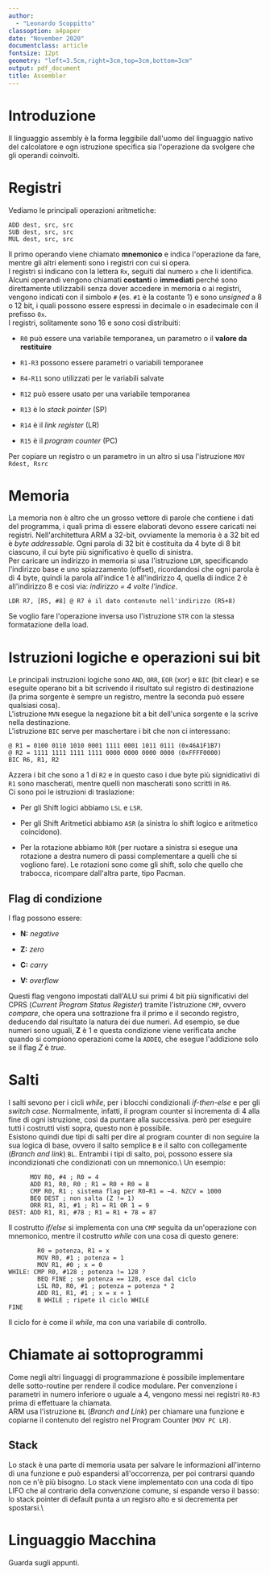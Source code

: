 ```yaml
--- 
author: 
  - "Leonardo Scoppitto"
classoption: a4paper
date: "November 2020"
documentclass: article
fontsize: 12pt
geometry: "left=3.5cm,right=3cm,top=3cm,bottom=3cm"
output: pdf_document
title: Assembler
---
```


# Introduzione

Il linguaggio assembly è la forma leggibile dall'uomo del linguaggio nativo del calcolatore e ogn istruzione specifica sia l'operazione da svolgere che gli operandi coinvolti.

# Registri

Vediamo le principali operazioni aritmetiche:

```Assembly
ADD dest, src, src
SUB dest, src, src
MUL dest, src, src
```
Il primo operando viene chiamato **mnemonico** e indica l'operazione da fare, mentre gli altri elementi sono i registri con cui si opera.\
I registri si indicano con la lettera `Rx`, seguiti dal numero `x` che li identifica. Alcuni operandi vengono chiamati **costanti** o **immediati** perché sono direttamente utilizzabili senza dover accedere in memoria o ai registri, vengono indicati con il simbolo `#` (es. `#1` è la costante 1) e sono *unsigned* a 8 o 12 bit, i quali possono essere espressi in decimale o in esadecimale con il prefisso `0x`.\
I registri, solitamente sono 16 e sono così distribuiti:

* `R0` può essere una variabile temporanea, un parametro o il **valore da restituire**

* `R1-R3` possono essere parametri o variabili temporanee

* `R4-R11` sono utilizzati per le variabili salvate

* `R12` può essere usato per una variabile temporanea

* `R13` è lo *stack pointer* (SP)

* `R14` è il *link register* (LR)

* `R15` è il *program counter* (PC)

Per copiare un registro o un parametro in un altro si usa l'istruzione `MOV Rdest, Rsrc`

# Memoria

La memoria non è altro che un grosso vettore di parole che contiene i dati del programma, i quali prima di essere elaborati devono essere caricati nei registri. Nell'architettura ARM a 32-bit, ovviamente la memoria è a 32 bit ed è *byte addressable*. Ogni parola di 32 bit è costituita da 4 byte di 8 bit ciascuno, il cui byte più significativo è quello di sinistra.\
Per caricare un indirizzo in memoria si usa l'istruzione `LDR`, specificando l'indirizzo base e uno spiazzamento (offset), ricordandosi che ogni parola è di 4 byte, quindi la parola all'indice 1 è all'indirizzo 4, quella di indice 2 è all'indirizzo 8 e così via: *indirizzo = 4 volte l'indice*.
```Assembly
LDR R7, [R5, #8] @ R7 è il dato contenuto nell'indirizzo (R5+8)
```
Se voglio fare l'operazione inversa uso l'istruzione `STR` con la stessa formatazione della load.

# Istruzioni logiche e operazioni sui bit

Le principali instruzioni logiche sono `AND`, `ORR`, `EOR` (xor) e `BIC` (bit clear) e se eseguite operano bit a bit scrivendo il risultato sul registro di destinazione (la prima sorgente è sempre un registro, mentre la seconda può essere qualsiasi cosa).\
L'istruzione `MVN` esegue la negazione bit a bit dell'unica sorgente e la scrive nella destinazione.\
L'istruzione `BIC` serve per maschertare i bit che non ci interessano:
```Assembly
@ R1 = 0100 0110 1010 0001 1111 0001 1011 0111 (0x46A1F1B7)
@ R2 = 1111 1111 1111 1111 0000 0000 0000 0000 (0xFFFF0000)
BIC R6, R1, R2
```
Azzera i bit che sono a 1 di `R2` e in questo caso i due byte più signidicativi di `R1` sono mascherati, mentre quelli non mascherati sono scritti in `R6`.\
Ci sono poi le istruzioni di traslazione:

* Per gli Shift logici abbiamo `LSL` e `LSR`.

* Per gli Shift Aritmetici abbiamo `ASR` (a sinistra lo shift logico e aritmetico coincidono).

* Per la rotazione abbiamo `ROR` (per ruotare a sinistra si esegue una rotazione a destra numero di passi complementare a quelli che si vogliono fare). Le rotazioni sono come gli shift, solo che quello che trabocca, ricompare dall'altra parte, tipo Pacman.

## Flag di condizione

I flag possono essere:

* **N:** *negative*

* **Z:** *zero*

* **C:** *carry*

* **V:** *overflow*

Questi flag vengono impostati dall'ALU sui primi 4 bit più significativi del CPRS (*Current Program Status Register*) tramite l'istruzione `CMP`, ovvero *compare*, che opera una sottrazione fra il primo e il secondo registro, deducendo dal risultato la natura dei due numeri. Ad esempio, se due numeri sono uguali, **Z** è 1 e questa condizione viene verificata anche quando si compiono operazioni come la `ADDEQ`, che esegue l'addizione solo se il flag *Z* è *true*.

# Salti

I salti sevono per i cicli *while*, per i blocchi condizionali *if-then-else* e per gli *switch case*. Normalmente, infatti, il program counter si incrementa di 4 alla fine di ogni istruzione, così da puntare alla successiva. però per eseguire tutti i costrutti visti sopra, questo non è possibile.\
Esistono quindi due tipi di salti per dire al program counter di non seguire la sua logica di base, ovvero il salto semplice `B` e il salto con collegamente (*Branch and link*) `BL`. Entrambi i tipi di salto, poi, possono essere sia incondizionati che condizionati con un mnemonico.\ 
Un esempio:
```Assembly
      MOV R0, #4 ; R0 = 4
      ADD R1, R0, R0 ; R1 = R0 + R0 = 8
      CMP R0, R1 ; sistema flag per R0−R1 = −4. NZCV = 1000
      BEQ DEST ; non salta (Z != 1)
      ORR R1, R1, #1 ; R1 = R1 OR 1 = 9
DEST: ADD R1, R1, #78 ; R1 = R1 + 78 = 87
```

Il costrutto *if/else* si implementa con una `CMP` seguita da un'operazione con mnemonico, mentre il costrutto *while* con una cosa di questo genere:

```Assembly
        R0 = potenza, R1 = x
        MOV R0, #1 ; potenza = 1
        MOV R1, #0 ; x = 0
WHILE: CMP R0, #128 ; potenza != 128 ?
        BEQ FINE ; se potenza == 128, esce dal ciclo
        LSL R0, R0, #1 ; potenza = potenza * 2
        ADD R1, R1, #1 ; x = x + 1
        B WHILE ; ripete il ciclo WHILE
FINE
```
Il ciclo for è come il *while*, ma con una variabile di controllo.

# Chiamate ai sottoprogrammi

Come negli altri linguaggi di programmazione è possibile implementare delle sotto-routine per rendere il codice modulare. Per convenzione i parametri in numero inferiore o uguale a 4, vengono messi nei registri `R0-R3` prima di effettuare la chiamata.\
ARM usa l'istruzione `BL` (*Branch and Link*) per chiamare una funzione e copiarne il contenuto del registro nel Program Counter (`MOV PC LR`). 

## Stack

Lo stack è una parte di memoria usata per salvare le informazioni all'interno di una funzione e può espandersi all'occorrenza, per poi contrarsi quando non ce n'è più bisogno.
Lo stack viene implementato con una coda di tipo LIFO che al contrario della convenzione comune, si espande verso il basso: lo stack pointer di default punta a un regisro alto e si decrementa per spostarsi.\

# Linguaggio Macchina

Guarda sugli appunti.